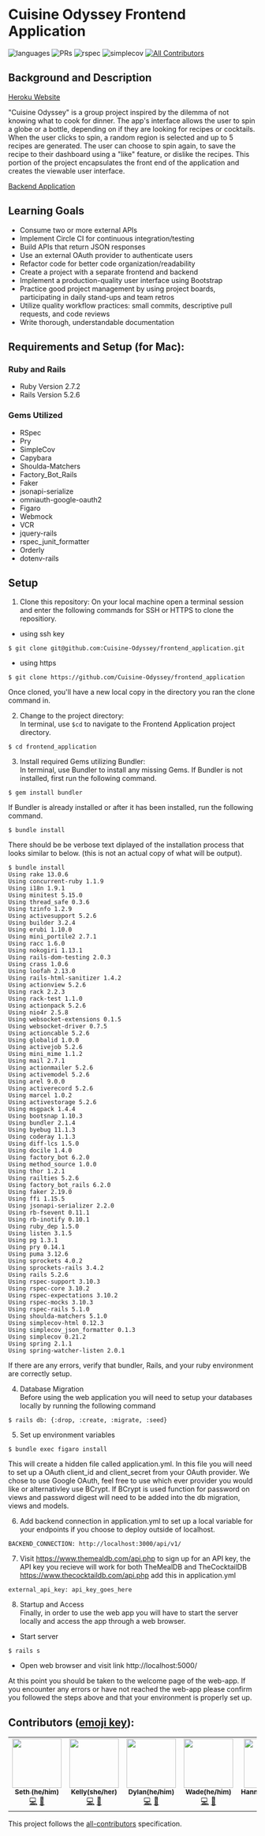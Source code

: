# Cuisine Odyssey Frontend Application

![languages](https://img.shields.io/github/languages/top/cuisine-odyssey/frontend_application?color=red)
![PRs](https://img.shields.io/github/issues-pr-closed/cuisine-odyssey/frontend_application)
![rspec](https://img.shields.io/gem/v/rspec?color=blue&label=rspec)
![simplecov](https://img.shields.io/gem/v/simplecov?color=blue&label=simplecov) <!-- ALL-CONTRIBUTORS-BADGE:START - Do not remove or modify this section -->
[![All Contributors](https://img.shields.io/badge/contributors-6-orange.svg?style=flat)](#contributors-)
<!-- ALL-CONTRIBUTORS-BADGE:END -->


## Background and Description

[Heroku Website](https://shielded-forest-41795.herokuapp.com/)

"Cuisine Odyssey" is a group project inspired by the dilemma of not knowing what to cook for dinner. The app's interface allows the user to spin a globe or a bottle, depending on if they are looking for recipes or cocktails. When the user clicks to spin, a random region is selected and up to 5 recipes are generated. The user can choose to spin again, to save the recipe to their dashboard using a "like" feature, or dislike the recipes. This portion of the project encapsulates the front end of the application and creates the viewable user interface.

[Backend Application](https://github.com/Cuisine-Odyssey/backend_application) 

## Learning Goals

- Consume two or more external APIs 
- Implement Circle CI for continuous integration/testing
- Build APIs that return JSON responses 
- Use an external OAuth provider to authenticate users 
- Refactor code for better code organization/readability 
- Create a project with a separate frontend and backend 
- Implement a production-quality user interface using Bootstrap
- Practice good project management by using project boards, participating in daily stand-ups and team retros 
- Utilize quality workflow practices: small commits, descriptive pull requests, and code reviews 
- Write thorough, understandable documentation



## Requirements and Setup (for Mac):

### Ruby and Rails
- Ruby Version 2.7.2
- Rails Version 5.2.6

### Gems Utilized
- RSpec 
- Pry
- SimpleCov
- Capybara
- Shoulda-Matchers 
- Factory_Bot_Rails
- Faker
- jsonapi-serialize
- omniauth-google-oauth2
- Figaro
- Webmock
- VCR
- jquery-rails
- rspec_junit_formatter
- Orderly
- dotenv-rails

## Setup
1. Clone this repository:
On your local machine open a terminal session and enter the following commands for SSH or HTTPS to clone the repositiory.


- using ssh key <br>
```shell
$ git clone git@github.com:Cuisine-Odyssey/frontend_application.git
```

- using https <br>
```shell
$ git clone https://github.com/Cuisine-Odyssey/frontend_application
```

Once cloned, you'll have a new local copy in the directory you ran the clone command in.

2. Change to the project directory:<br>
In terminal, use `$cd` to navigate to the Frontend Application project directory.

```shell
$ cd frontend_application
```

3. Install required Gems utilizing Bundler: <br>
In terminal, use Bundler to install any missing Gems. If Bundler is not installed, first run the following command.

```shell
$ gem install bundler
```

If Bundler is already installed or after it has been installed, run the following command.

```shell
$ bundle install
```

There should be be verbose text diplayed of the installation process that looks similar to below. (this is not an actual copy of what will be output).

```shell
$ bundle install
Using rake 13.0.6
Using concurrent-ruby 1.1.9
Using i18n 1.9.1
Using minitest 5.15.0
Using thread_safe 0.3.6
Using tzinfo 1.2.9
Using activesupport 5.2.6
Using builder 3.2.4
Using erubi 1.10.0
Using mini_portile2 2.7.1
Using racc 1.6.0
Using nokogiri 1.13.1
Using rails-dom-testing 2.0.3
Using crass 1.0.6
Using loofah 2.13.0
Using rails-html-sanitizer 1.4.2
Using actionview 5.2.6
Using rack 2.2.3
Using rack-test 1.1.0
Using actionpack 5.2.6
Using nio4r 2.5.8
Using websocket-extensions 0.1.5
Using websocket-driver 0.7.5
Using actioncable 5.2.6
Using globalid 1.0.0
Using activejob 5.2.6
Using mini_mime 1.1.2
Using mail 2.7.1
Using actionmailer 5.2.6
Using activemodel 5.2.6
Using arel 9.0.0
Using activerecord 5.2.6
Using marcel 1.0.2
Using activestorage 5.2.6
Using msgpack 1.4.4
Using bootsnap 1.10.3
Using bundler 2.1.4
Using byebug 11.1.3
Using coderay 1.1.3
Using diff-lcs 1.5.0
Using docile 1.4.0
Using factory_bot 6.2.0
Using method_source 1.0.0
Using thor 1.2.1
Using railties 5.2.6
Using factory_bot_rails 6.2.0
Using faker 2.19.0
Using ffi 1.15.5
Using jsonapi-serializer 2.2.0
Using rb-fsevent 0.11.1
Using rb-inotify 0.10.1
Using ruby_dep 1.5.0
Using listen 3.1.5
Using pg 1.3.1
Using pry 0.14.1
Using puma 3.12.6
Using sprockets 4.0.2
Using sprockets-rails 3.4.2
Using rails 5.2.6
Using rspec-support 3.10.3
Using rspec-core 3.10.2
Using rspec-expectations 3.10.2
Using rspec-mocks 3.10.3
Using rspec-rails 5.1.0
Using shoulda-matchers 5.1.0
Using simplecov-html 0.12.3
Using simplecov_json_formatter 0.1.3
Using simplecov 0.21.2
Using spring 2.1.1
Using spring-watcher-listen 2.0.1
```

If there are any errors, verify that bundler, Rails, and your ruby environment are correctly setup.

4. Database Migration<br>
Before using the web application you will need to setup your databases locally by running the following command

```shell
$ rails db: {:drop, :create, :migrate, :seed}
```

5. Set up environment variables

```shell
$ bundle exec figaro install
```
This will create a hidden file called application.yml. In this file you will need to set up a OAuth client_id and client_secret from your OAuth provider. We chose to use Google OAuth, feel free to use which ever provider you would like or alternativley use BCrypt. If BCrypt is used function for password on views and password digest will need to be added into the db migration, views and models.

6. Add backend connection in application.yml to set up a local variable for your endpoints if you choose to deploy outside of localhost.<br>

```shell
BACKEND_CONNECTION: http://localhost:3000/api/v1/ 
```

7. Visit https://www.themealdb.com/api.php to sign up for an API key, the API key you recieve will work for both TheMealDB and TheCocktailDB https://www.thecocktaildb.com/api.php add this in application.yml <br>

```shell
external_api_key: api_key_goes_here
```

8. Startup and Access<br>
Finally, in order to use the web app you will have to start the server locally and access the app through a web browser. 
- Start server
```shell
$ rails s
```

- Open web browser and visit link
    http://localhost:5000/
    
At this point you should be taken to the welcome page of the web-app. If you encounter any errors or have not reached the web-app please confirm you followed the steps above and that your environment is properly set up.



## **Contributors** ([emoji key](https://allcontributors.org/docs/en/emoji-key)):

<!-- ALL-CONTRIBUTORS-LIST:START - Do not remove or modify this section -->
<!-- prettier-ignore-start -->
<!-- markdownlint-disable -->
<table>
  <tr>
    <td align="center"><a href="https://github.com/sethperna"><img src="https://avatars.githubusercontent.com/u/90224504?v=4" width="100px;" alt=""/><br /><sub><b>Seth (he/him)</b></sub></a><br /><a href="https://github.com/cuisine-odyssey/frontend_application/commits?author=sethperna" title="Code">💻</a> <a href="https://github.com/Cuisine-Odyssey/frontend_application/pulls?q=is%3Apr+author%3ASethPerna" title="Reviewed Pull Requests">👀</a>
     </td>
       <td align="center"><a href="https://github.com/kanderson852"><img src="https://avatars.githubusercontent.com/u/89998621?v=4" width="100px;" alt=""/><br /><sub><b>Kelly(she/her)</b></sub></a><br /><a href="https://github.com/cuisine-odyssey/frontend_application/commits?author=kanderson852" title="Code">💻</a> <a href="https://github.com/Cuisine-Odyssey/frontend_application/pulls?q=is%3Apr+author%3Akanderson852" title="Reviewed Pull Requests">👀</a>
     </td>
      <td align="center"><a href="https://github.com/dylan-harper"><img src="https://avatars.githubusercontent.com/u/39470230?v=4" width="100px;" alt=""/><br /><sub><b>Dylan(he/him)</b></sub></a><br /><a href="https://github.com/cuisine-odyssey/frontend_application/commits?author=dylan-harper" title="Code">💻</a> <a href="https://github.com/Cuisine-Odyssey/frontend_application/pulls?q=is%3Apr+author%3Adylan-harper" title="Reviewed Pull Requests">👀</a>
     </td>
      <td align="center"><a href="https://github.com/WadeNaughton"><img src="https://avatars.githubusercontent.com/u/90228086?v=4" width="100px;" alt=""/><br /><sub><b>Wade(he/him)</b></sub></a><br /><a href="https://github.com/cuisine-odyssey/frontend_application/commits?author=WadeNaughton" title="Code">💻</a> <a href="https://github.com/Cuisine-Odyssey/frontend_application/pulls?q=is%3Apr+author%3AWadeNaughton" title="Reviewed Pull Requests">👀</a>
     </td>
      <td align="center"><a href="https://github.com/hannahkwarren"><img src="https://avatars.githubusercontent.com/u/17674781?v=4" width="100px;" alt=""/><br /><sub><b>Hannah(she/her)</b></sub></a><br /><a href="https://github.com/cuisine-odyssey/frontend_application/commits?author=hannahkwarren" title="Code">💻</a> <a href="https://github.com/Cuisine-Odyssey/frontend_application/pulls?q=is%3Apr+author%3Ahannahkwarren" title="Reviewed Pull Requests">👀</a>
     </td>
      <td align="center"><a href="https://github.com/dkassin"><img src="https://avatars.githubusercontent.com/u/76177498?v=4" width="100px;" alt=""/><br /><sub><b>David(he/him)</b></sub></a><br /><a href="https://github.com/cuisine-odyssey/frontend_application/commits?author=dkassin" title="Code">💻</a> <a href="https://github.com/Cuisine-Odyssey/frontend_application/pulls?q=is%3Apr+author%3Adkassin" title="Reviewed Pull Requests">👀</a>
     </td>
    </tr>
</table>

<!-- markdownlint-restore -->
<!-- prettier-ignore-end -->

<!-- ALL-CONTRIBUTORS-LIST:END -->

This project follows the [all-contributors](https://github.com/all-contributors/all-contributors) specification.
<!--

